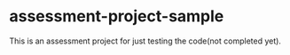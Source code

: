 # assessment-project-sample
This is an assessment project for just testing the code(not completed yet).
